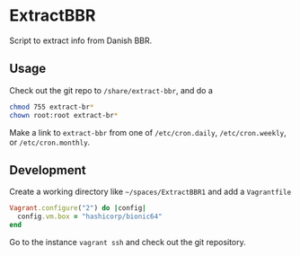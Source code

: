 # ExtractBBR

Script to extract info from Danish BBR.

## Usage

Check out the git repo to `/share/extract-bbr`, and do a

```bash
chmod 755 extract-br*
chown root:root extract-br*
```

Make a link to `extract-bbr` from one of `/etc/cron.daily`, `/etc/cron.weekly`, or `/etc/cron.monthly`.

## Development

Create a working directory like `~/spaces/ExtractBBR1` and add a `Vagrantfile`

```ruby
Vagrant.configure("2") do |config|
  config.vm.box = "hashicorp/bionic64"
end
```

Go to the instance `vagrant ssh` and check out the git repository.
